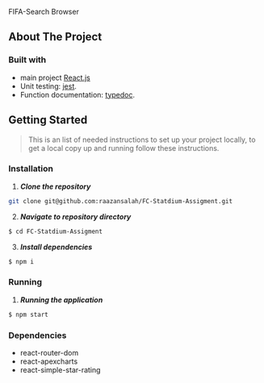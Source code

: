 FIFA-Search Browser

## About The Project

>    

### Built with

- main project [React.js](https://reactjs.org/)
- Unit testing: [jest](https://jestjs.io/).
- Function documentation: [typedoc](https://typedoc.org).

## Getting Started

> This is an list of needed instructions to set up your project locally, to get a local copy up and running follow these instructions.

### Installation

1. **_Clone the repository_**

```sh
git clone git@github.com:raazansalah/FC-Statdium-Assigment.git
```

2. **_Navigate to repository directory_**

```sh
$ cd FC-Statdium-Assigment
```

3. **_Install dependencies_**

```sh
$ npm i
```

### Running

1. **_Running the application_**

```sh
$ npm start
```
### Dependencies
 - react-router-dom
 - react-apexcharts
 - react-simple-star-rating

